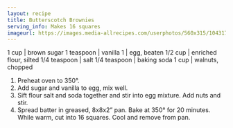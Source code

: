 ```yaml
---
layout: recipe
title: Butterscotch Brownies
serving_info: Makes 16 squares
imageurl: https://images.media-allrecipes.com/userphotos/560x315/1043171.jpg
---
```

<!-- Ingredients -->

1 cup | brown sugar
1 teaspoon | vanilla
1 | egg, beaten
1/2 cup | enriched flour, silted
1/4 teaspoon | salt
1/4 teaspoon | baking soda
1 cup | walnuts, chopped

<!-- split -->
<!-- Steps -->
1. Preheat oven to 350°.
2. Add sugar and vanilla to egg, mix well.
3. Sift flour salt and soda together and stir into egg mixture. Add nuts and stir.
4. Spread batter in greased, 8x8x2” pan. Bake at 350° for 20 minutes. While warm, cut into 16 squares. Cool and remove from pan. 
